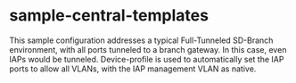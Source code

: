 # sample-central-templates
This sample configuration addresses a typical Full-Tunneled SD-Branch environment, with all ports tunneled to a branch gateway. In this case, even IAPs would be tunneled. Device-profile is used to automatically set the IAP ports to allow all VLANs, with the IAP management VLAN as native.